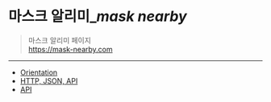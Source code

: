 # 마스크 알리미_***mask nearby***
>마스크 알리미 페이지<br>
https://mask-nearby.com
<hr>

* [Orientation](./orientaion.md)
* [HTTP, JSON, API](./HTTP_JSON_API.md) 
* [API](./API.md)

